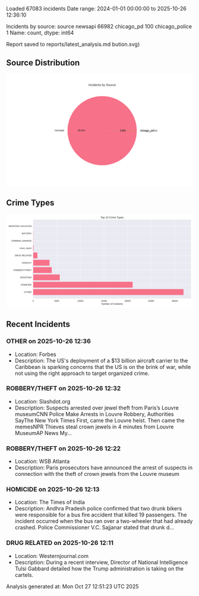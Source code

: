 
Loaded 67083 incidents
Date range: 2024-01-01 00:00:00 to 2025-10-26 12:36:10

Incidents by source:
source
newsapi           66982
chicago_pd          100
chicago_police        1
Name: count, dtype: int64

Report saved to reports/latest_analysis.md
bution.svg)

## Source Distribution
![Source Distribution](images/source_distribution.svg)

## Crime Types
![Crime Types](images/crime_types.svg)

## Recent Incidents

### OTHER on 2025-10-26 12:36
- Location: Forbes
- Description: The US's deployment of a $13 billion aircraft carrier to the Caribbean is sparking concerns that the US is on the brink of war, while not using the right approach to target organized crime.


### ROBBERY/THEFT on 2025-10-26 12:32
- Location: Slashdot.org
- Description: Suspects arrested over jewel theft from Paris’s Louvre museumCNN Police Make Arrests in Louvre Robbery, Authorities SayThe New York Times First, came the Louvre heist. Then came the memesNPR Thieves steal crown jewels in 4 minutes from Louvre MuseumAP News My…


### ROBBERY/THEFT on 2025-10-26 12:22
- Location: WSB Atlanta
- Description: Paris prosecutors have announced the arrest of suspects in connection with the theft of crown jewels from the Louvre museum


### HOMICIDE on 2025-10-26 12:13
- Location: The Times of India
- Description: Andhra Pradesh police confirmed that two drunk bikers were responsible for a bus fire accident that killed 19 passengers. The incident occurred when the bus ran over a two-wheeler that had already crashed. Police Commissioner V.C. Sajjanar stated that drunk d…


### DRUG RELATED on 2025-10-26 12:11
- Location: Westernjournal.com
- Description: During a recent interview, Director of National Intelligence Tulsi Gabbard detailed how the Trump administration is taking on the cartels.

Analysis generated at: Mon Oct 27 12:51:23 UTC 2025
